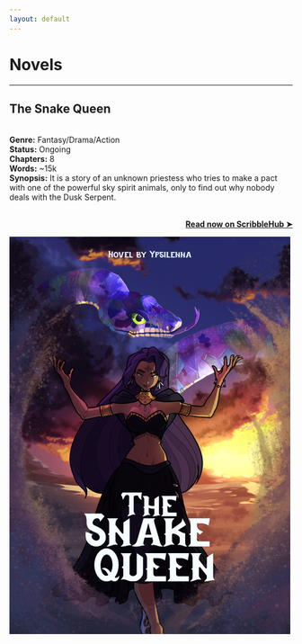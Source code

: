 ```yaml
---
layout: default
---
```


<h1 class="title">Novels</h1>
<hr>

<div class="novel-container"><div class="novel-left-sidebar">
    <div>  <h2>The Snake Queen</h2><br>
          <b>Genre:</b> Fantasy/Drama/Action<br>
          <b>Status:</b> Ongoing<br>
          <b>Chapters:</b> 8<br>
          <b>Words:</b> ~15k<br>
          <b>Synopsis:</b> It is a story of an unknown priestess who tries to make a pact with one of the powerful sky spirit animals, only to find out why nobody deals with the Dusk Serpent.<br>
<br>
          <p style="text-align: right"><A href="https://www.scribblehub.com/series/1317686/the-snake-queen/" target="_blank"><b>Read now on ScribbleHub ➤</b> </a></p></div>
    <div><img src="/static/image/stories/okladka-text-mini.png"></div>
</div></div>
